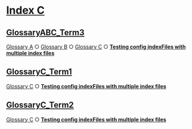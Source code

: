 # [Index C](#index-c)

## [GlossaryABC\_Term3](#glossaryabc_term3)

[Glossary A][1] ○ [Glossary B][2] ○ [Glossary C][3] ○ [**Testing config indexFiles with multiple index files**][4]

## [GlossaryC\_Term1](#glossaryc_term1)

[Glossary C][5] ○ [**Testing config indexFiles with multiple index files**][4]

## [GlossaryC\_Term2](#glossaryc_term2)

[Glossary C][6] ○ [**Testing config indexFiles with multiple index files**][4]

[1]: ../../glossary-a.md#glossaryabc_term3

[2]: ../../sub1/glossary-b.md#glossaryabc_term3

[3]: ../../sub1/sub2/glossary-c.md#glossaryabc_term3

[4]: ../../document.md#testing-config-indexfiles-with-multiple-index-files

[5]: ../../sub1/sub2/glossary-c.md#glossaryc_term1

[6]: ../../sub1/sub2/glossary-c.md#glossaryc_term2
